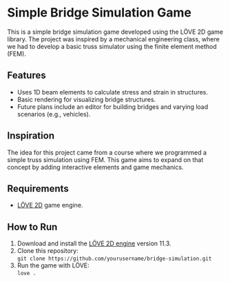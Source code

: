 # Simple Bridge Simulation Game

This is a simple bridge simulation game developed using the LÖVE 2D game library. The project was inspired by a mechanical engineering class, where we had to develop a basic truss simulator using the finite element method (FEM).

## Features
- Uses 1D beam elements to calculate stress and strain in structures.
- Basic rendering for visualizing bridge structures.
- Future plans include an editor for building bridges and varying load scenarios (e.g., vehicles).

## Inspiration
The idea for this project came from a course where we programmed a simple truss simulation using FEM. This game aims to expand on that concept by adding interactive elements and game mechanics.

## Requirements
- [LÖVE 2D](https://love2d.org/) game engine.

## How to Run
1. Download and install the [LÖVE 2D engine](https://love2d.org/) version 11.3.
2. Clone this repository:  
   `git clone https://github.com/yourusername/bridge-simulation.git`
3. Run the game with LÖVE:  
   `love .`

